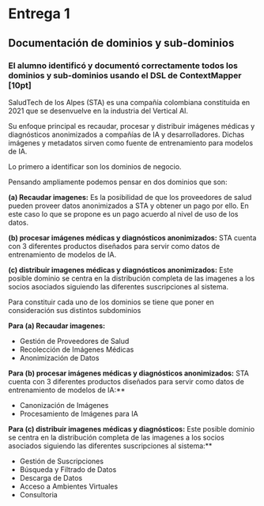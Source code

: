 # Entrega 1

## Documentación de dominios y sub-dominios

### El alumno identificó y documentó correctamente todos los dominios y sub-dominios usando el DSL de ContextMapper [10pt]

SaludTech de los Alpes (STA) es una compañía
colombiana constituida en 2021 que se desenvuelve
en la industria del Vertical AI. 

Su enfoque principal es recaudar, procesar y distribuir imágenes médicas y diagnósticos anonimizados a compañías de IA y desarrolladores. Dichas imágenes y metadatos sirven como fuente de entrenamiento para modelos de IA. 

Lo primero a identificar son los dominios de negocio.

Pensando ampliamente podemos pensar en dos dominios que son:

**(a) Recaudar imagenes:** Es la posibilidad de que los proveedores de salud pueden proveer datos anonimizados a STA y obtener un pago por ello. En este caso lo que se propone es un pago acuerdo al nivel de uso de los datos. 

**(b) procesar imágenes médicas y diagnósticos anonimizados:** STA cuenta con 3 diferentes productos diseñados para servir como datos de entrenamiento de modelos de IA. 

**(c) distribuir imagenes médicas y diagnósticos anonimizados:**  Este posible dominio se centra en la distribución completa de las imagenes a los socios asociados siguiendo las diferentes suscripciones al sistema. 
 

Para constituir cada uno de los dominios se tiene que poner en consideración sus distintos subdominios

**Para (a) Recaudar imagenes:**
  * Gestión de Proveedores de Salud
  * Recolección de Imágenes Médicas
  * Anonimización de Datos

**Para (b) procesar imágenes médicas y diagnósticos anonimizados:** STA cuenta con 3 diferentes productos diseñados para servir como datos de entrenamiento de modelos de IA:** 
  * Canonización de Imágenes
  * Procesamiento de Imágenes para IA

**Para (c) distribuir imagenes médicas y diagnósticos:**  Este posible dominio se centra en la distribución completa de las imagenes a los socios asociados siguiendo las diferentes suscripciones al sistema:**
 * Gestión de Suscripciones
 * Búsqueda y Filtrado de Datos
 * Descarga de Datos
 * Acceso a Ambientes Virtuales
 * Consultoria
